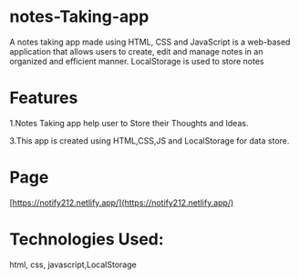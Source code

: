 # notes-Taking-app

A notes taking app made using HTML, CSS and JavaScript is a web-based application that allows users to create, edit and manage notes in an organized and efficient manner. LocalStorage is used to store notes
 # Features

1.Notes Taking app help user to Store their Thoughts and Ideas.

3.This app is created using HTML,CSS,JS and LocalStorage for data store.

   # Page
   
   [https://notify212.netlify.app/](https://notify212.netlify.app/)
   
   # Technologies Used:
   
   html, css, javascript,LocalStorage

